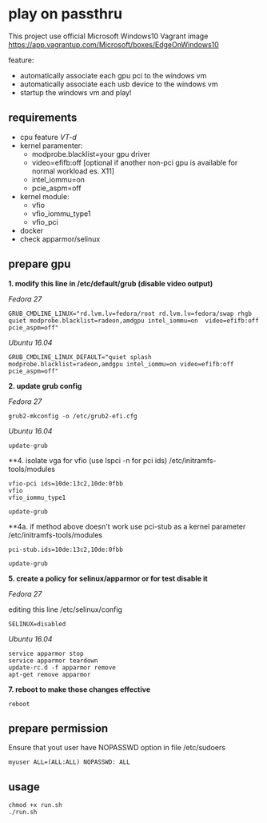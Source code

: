 # play on passthru

This project use official Microsoft Windows10 Vagrant image https://app.vagrantup.com/Microsoft/boxes/EdgeOnWindows10

feature:
- automatically associate each gpu pci to the windows vm
- automatically associate each usb device to the windows vm
- startup the windows vm and play!

## requirements

- cpu feature _VT-d_
- kernel paramenter:
  - modprobe.blacklist=your gpu driver
  - video=efifb:off [optional if another non-pci gpu is available for normal workload es. X11]
  - intel_iommu=on
  - pcie_aspm=off
- kernel module:
  - vfio
  - vfio_iommu_type1
  - vfio_pci
- docker
- check apparmor/selinux

## prepare gpu

**1\. modify this line in /etc/default/grub (disable video output)**  

 _Fedora 27_
```
GRUB_CMDLINE_LINUX="rd.lvm.lv=fedora/root rd.lvm.lv=fedora/swap rhgb quiet modprobe.blacklist=radeon,amdgpu intel_iommu=on  video=efifb:off pcie_aspm=off"
```
_Ubuntu 16.04_
```
GRUB_CMDLINE_LINUX_DEFAULT="quiet splash modprobe.blacklist=radeon,amdgpu intel_iommu=on video=efifb:off pcie_aspm=off"
```

**2\. update grub config**  

_Fedora 27_
```
grub2-mkconfig -o /etc/grub2-efi.cfg
```
_Ubuntu 16.04_
```
update-grub
```

**4\. isolate vga for vfio (use lspci -n for pci ids) /etc/initramfs-tools/modules
```
vfio-pci ids=10de:13c2,10de:0fbb
vfio
vfio_iommu_type1
```
```
update-grub
```
**4a\. if method above doesn't work use pci-stub as a kernel parameter /etc/initramfs-tools/modules

```
pci-stub.ids=10de:13c2,10de:0fbb
```
```
update-grub
```

**5\. create a policy for selinux/apparmor or for test disable it**  

_Fedora 27_  

editing this line /etc/selinux/config
```
SELINUX=disabled
```
_Ubuntu 16.04_
```
service apparmor stop
service apparmor teardown
update-rc.d -f apparmor remove
apt-get remove apparmor
```

**7\. reboot to make those changes effective**  
```
reboot
```

## prepare permission

Ensure that yout user have NOPASSWD option in file /etc/sudoers
```
myuser ALL=(ALL:ALL) NOPASSWD: ALL
```

## usage

```
chmod +x run.sh
./run.sh
```
